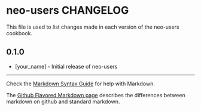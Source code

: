neo-users CHANGELOG
===================

This file is used to list changes made in each version of the neo-users cookbook.

0.1.0
-----
- [your_name] - Initial release of neo-users

- - -
Check the [Markdown Syntax Guide](http://daringfireball.net/projects/markdown/syntax) for help with Markdown.

The [Github Flavored Markdown page](http://github.github.com/github-flavored-markdown/) describes the differences between markdown on github and standard markdown.
